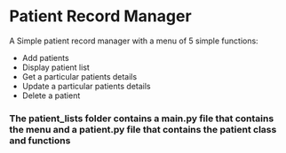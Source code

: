 # Patient Record Manager
A Simple patient record manager with a menu of 5 simple functions:
- Add patients
- Display patient list
- Get a particular patients details
- Update a particular patients details
- Delete a patient

### The patient_lists folder contains a main.py file that contains the menu and a patient.py file that contains the patient class and functions
